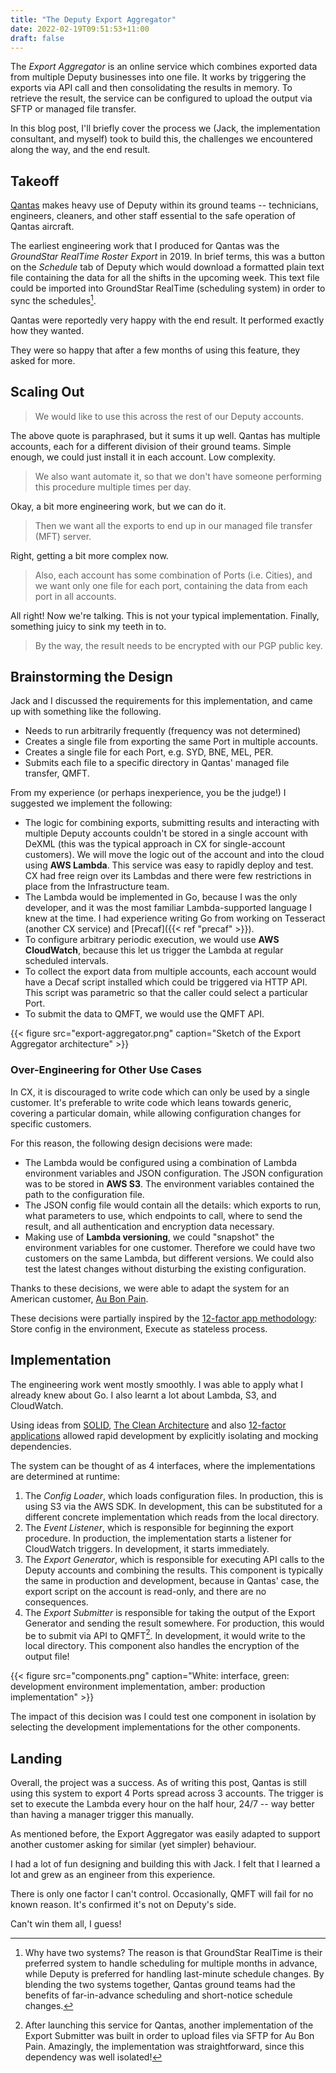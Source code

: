 ```yaml
---
title: "The Deputy Export Aggregator"
date: 2022-02-19T09:51:53+11:00
draft: false
---
```



<!--

workflowmax.com

Write about your recent project
- process you took ("roadmap")
- challenges encountered + solution
- end result

-->

The _Export Aggregator_ is an online service which combines exported data from
multiple Deputy businesses into one file. It works by triggering the exports
via API call and then consolidating the results in memory. To retrieve the
result, the service can be configured to upload the output via SFTP or managed
file transfer.

In this blog post, I'll briefly cover the process we (Jack, the implementation
consultant, and myself) took to build this, the challenges we encountered along
the way, and the end result.

## Takeoff

[Qantas](https://en.wikipedia.org/wiki/Qantas) makes heavy use of Deputy within its ground teams --
technicians, engineers, cleaners, and other staff essential to the safe
operation of Qantas aircraft.

The earliest engineering work that I produced for Qantas was the
_GroundStar RealTime Roster Export_ in 2019. In brief terms, this was a button on the
_Schedule_ tab of Deputy which would download a formatted
plain text file containing the data for all the shifts in the upcoming week.
This text file could be imported into GroundStar RealTime (scheduling system) in order to sync the
schedules[^2-systems].

Qantas were reportedly very happy with the end result. It performed exactly how
they wanted.

They were so happy that after a few months of using this feature, they asked for more.

## Scaling Out

> We would like to use this across the rest of our Deputy accounts.

The above quote is paraphrased, but it sums it up well.
Qantas has multiple accounts, each for a different division of their ground
teams. Simple enough, we could just install it in each account. Low complexity.

> We also want automate it, so that we don't have someone performing
> this procedure multiple times per day.

Okay, a bit more engineering work, but we can do it.

> Then we want all the exports to end up in our managed file transfer (MFT)
> server.

Right, getting a bit more complex now.

> Also, each account has some combination of Ports (i.e. Cities), and we want
> only one file for each port, containing the data from each port in all
> accounts.

All right! Now we're talking. This is not your typical implementation.
Finally, something juicy to sink my teeth in to.

> By the way, the result needs to be encrypted with our PGP public key.

## Brainstorming the Design

Jack and I discussed the requirements for this implementation, and came up with
something like the following.

* Needs to run arbitrarily frequently (frequency was not determined)
* Creates a single file from exporting the same Port in multiple accounts.
* Creates a single file for each Port, e.g. SYD, BNE, MEL, PER.
* Submits each file to a specific directory in Qantas' managed file transfer,
  QMFT.

From my experience (or perhaps inexperience, you be the judge!) I suggested we
implement the following:

* The logic for combining exports, submitting results and interacting with
  multiple Deputy accounts couldn't be stored in a single account with DeXML
  (this was the typical approach in CX for single-account customers). We will
  move the logic out of the account and into the cloud using **AWS Lambda**.
  This service was easy to rapidly deploy and test. CX had free reign over its
  Lambdas and there were few restrictions in place from the Infrastructure
  team.
* The Lambda would be implemented in Go, because I was the only developer, and
  it was the most familiar Lambda-supported language I knew at the time. I had
  experience writing Go from working on Tesseract (another CX service) and
  [Precaf]({{< ref "precaf" >}}).
* To configure arbitrary periodic execution, we would use **AWS CloudWatch**,
  because this let us trigger the Lambda at regular scheduled intervals.
* To collect the export data from multiple accounts, each account would have a
  Decaf script installed which could be triggered via HTTP API. This script was
  parametric so that the caller could select a particular Port.
* To submit the data to QMFT, we would use the QMFT API.

{{< figure src="export-aggregator.png" caption="Sketch of the Export Aggregator architecture" >}}

### Over-Engineering for Other Use Cases

In CX, it is discouraged to write code which can only be used by a single
customer. It's preferable to write code which leans towards generic,
covering a particular domain, while allowing configuration changes for specific
customers.

For this reason, the following design decisions were made:

* The Lambda would be configured using a combination of Lambda environment
  variables and JSON configuration. The JSON configuration was to be stored in
  **AWS S3**. The environment variables contained the path to the configuration
  file.
* The JSON config file would contain all the details: which exports to run,
  what parameters to use, which endpoints to call, where to send the result,
  and all authentication and encryption data necessary.
* Making use of **Lambda versioning**, we could "snapshot" the
  environment variables for one customer. Therefore we could have two customers
  on the same Lambda, but different versions. We could also test the latest
  changes without disturbing the existing configuration.


Thanks to these decisions, we were able to adapt the system for an American
customer, [Au Bon Pain](https://en.wikipedia.org/wiki/Au_Bon_Pain).

These decisions were partially inspired by the [12-factor app methodology](https://12factor.net/): Store config in the environment, Execute as stateless process.

## Implementation

The engineering work went mostly smoothly. I was able to apply what I already
knew about Go. I also learnt a lot about Lambda, S3, and CloudWatch.

Using ideas from [SOLID](), [The Clean Architecture](https://blog.cleancoder.com/uncle-bob/2012/08/13/the-clean-architecture.html)
and also [12-factor applications](https://12factor.net/) allowed rapid
development by explicitly isolating and mocking dependencies.

The system can be thought of as 4 interfaces, where the implementations are
determined at runtime:

1. The _Config Loader_, which loads configuration files. In production, this is
   using S3 via the AWS SDK. In development, this can be substituted for a
   different concrete implementation which reads from the local directory.
2. The _Event Listener_, which is responsible for beginning the export procedure.
   In production, the implementation starts a listener for CloudWatch triggers.
   In development, it starts immediately.
3. The _Export Generator_, which is responsible for executing API calls to the
   Deputy accounts and combining the results. This component is typically the
   same in production and development, because in Qantas' case, the export
   script on the account is read-only, and there are no consequences.
4. The _Export Submitter_ is responsible for taking the output of the Export
   Generator and sending the result somewhere. For production, this would be to
   submit via API to QMFT[^abp-sftp]. In development, it would write to the local
   directory. This component also handles the encryption of the output file!

{{< figure src="components.png" caption="White: interface, green: development environment implementation, amber: production implementation" >}}

The impact of this decision was I could test one component in isolation by
selecting the development implementations for the other components.

## Landing

Overall, the project was a success. As of writing this post, Qantas is still
using this system to export 4 Ports spread across 3 accounts. The trigger is
set to execute the Lambda every hour on the half hour, 24/7 -- way better than
having a manager trigger this manually.

As mentioned before, the Export Aggregator was easily adapted to support
another customer asking for similar (yet simpler) behaviour.

I had a lot of fun designing and building this with Jack. I felt that I learned
a lot and grew as an engineer from this experience.

There is only one factor I can't control. Occasionally, QMFT will fail for no
known reason. It's confirmed it's not on Deputy's side.

Can't win them all, I guess!

[^2-systems]: Why have two systems? The reason is that GroundStar RealTime
is their preferred system to handle scheduling for multiple months in
advance, while Deputy is preferred for handling last-minute schedule changes. By blending the two
systems together, Qantas ground teams had the benefits of far-in-advance
scheduling and short-notice schedule changes.
[^abp-sftp]: After launching this service for Qantas, another implementation of the Export
Submitter was built in order to upload files via SFTP for Au Bon Pain.
Amazingly, the implementation was straightforward, since this dependency was
well isolated!
